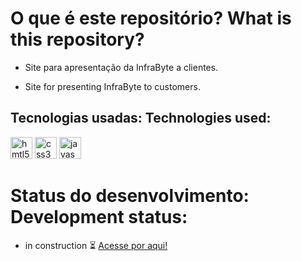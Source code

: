 # O que é este repositório? What is this repository?

- Site para apresentação da InfraByte a clientes.
 
- Site for presenting InfraByte to customers.

## Tecnologias usadas: Technologies used: 

<div align="left">
<img height="35" widht="35" alt="hmtl5" src="https://cdn.jsdelivr.net/gh/devicons/devicon/icons/html5/html5-original.svg" />
<img height="35" widht="35" alt="css3" src="https://cdn.jsdelivr.net/gh/devicons/devicon/icons/css3/css3-original.svg" />
<img height="35" widht="35" alt="javascript" src="https://cdn.jsdelivr.net/gh/devicons/devicon/icons/javascript/javascript-original.svg" />
</div>
  
# Status do desenvolvimento: Development status:

- in construction ⏳ [Acesse por aqui!](https://ailtu.github.io/InfraByte/)
